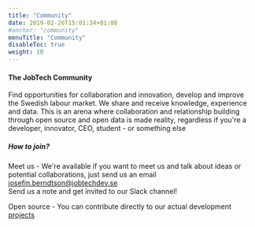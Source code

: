 ```yaml
---
title: "Community"
date: 2019-02-26T15:01:34+01:00
#anchor: "community"
menuTitle: "Community"
disableToc: true
weight: 10
---
```

#### The JobTech Community 

Find opportunities for collaboration and innovation, develop and improve the Swedish labour market.
We share and receive knowledge, experience and data.
This is an arena where collaboration and relationship
building through open source and open data is made reality,
regardless if you're a developer, innovator, CEO, student - or something else

##### How to join? 

Meet us - We're available if you want to meet us and talk about ideas or potential collaborations, just send us an email <josefin.berndtson@jobtechdev.se>   
Send us a note and get invited to our Slack channel!  [<i class="fab fa-slack-hash fa-2x"></i>](mailto:josefin.berndtson@jobtechdev.se)

    
Open source - You can contribute directly to our actual development [projects](https://github.com/jobtechswe) 









